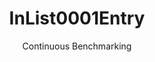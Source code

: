---
layout: docu
title: InList0001Entry
subtitle: Continuous Benchmarking
selected: In
expanded: Benchmarking
benchmark: /individual_results/InList0001Entry.html
---